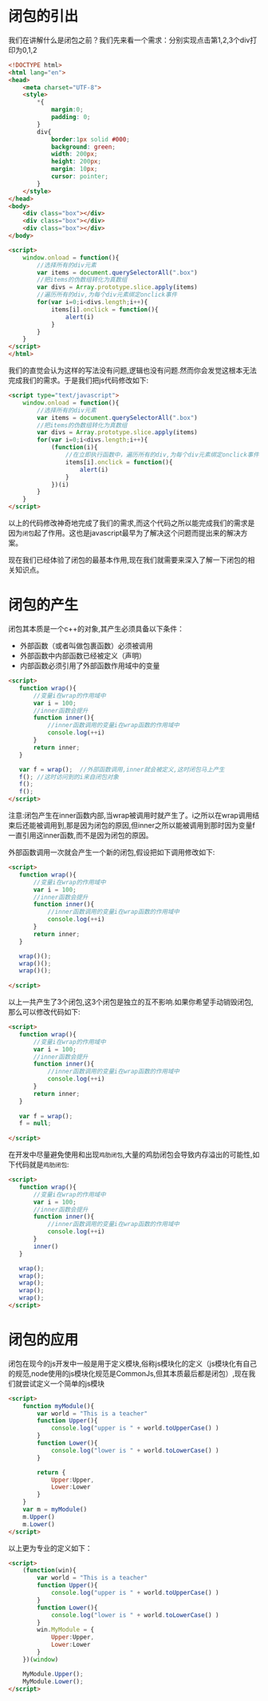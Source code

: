 # 闭包的引出

我们在讲解什么是闭包之前？我们先来看一个需求：分别实现点击第1,2,3个div打印为0,1,2

```html
<!DOCTYPE html>
<html lang="en">
<head>
    <meta charset="UTF-8">
    <style>
        *{
            margin:0;
            padding: 0;
        }
        div{
            border:1px solid #000;
            background: green;
            width: 200px;
            height: 200px;
            margin: 10px;
            cursor: pointer;
        }
    </style>
</head>
<body>
    <div class="box"></div>
    <div class="box"></div>
    <div class="box"></div>
</body>

<script>
    window.onload = function(){
        //选择所有的div元素
        var items = document.querySelectorAll(".box")
        //把items的伪数组转化为真数组
        var divs = Array.prototype.slice.apply(items)
        //遍历所有的div,为每个div元素绑定onclick事件
        for(var i=0;i<divs.length;i++){
            items[i].onclick = function(){
                alert(i)
            }
        }
    }
</script>
</html>
```

我们的直觉会认为这样的写法没有问题,逻辑也没有问题.然而你会发觉这根本无法完成我们的需求。于是我们把js代码修改如下:

```html
<script type="text/javascript">
    window.onload = function(){
        //选择所有的div元素
        var items = document.querySelectorAll(".box")
        //把items的伪数组转化为真数组
        var divs = Array.prototype.slice.apply(items)
        for(var i=0;i<divs.length;i++){
            (function(i){
                //在立即执行函数中，遍历所有的div,为每个div元素绑定onclick事件
                items[i].onclick = function(){
                    alert(i)
                }
            })(i)
        }
    }
</script>
```

以上的代码修改神奇地完成了我们的需求,而这个代码之所以能完成我们的需求是因为`闭包`起了作用。这也是javascript最早为了解决这个问题而提出来的解决方案。

现在我们已经体验了闭包的最基本作用,现在我们就需要来深入了解一下闭包的相关知识点。

# 闭包的产生

闭包其本质是一个c++的对象,其产生必须具备以下条件：

* 外部函数（或者叫做包裹函数）必须被调用
* 外部函数中内部函数已经被定义（声明）
* 内部函数必须引用了外部函数作用域中的变量

```html
<script>
   function wrap(){
       //变量i在wrap的作用域中
       var i = 100;
       //inner函数会提升
       function inner(){
           //inner函数调用的变量i在wrap函数的作用域中
           console.log(++i)
       }
       return inner;
   }

   var f = wrap();  //外部函数调用,inner就会被定义,这时闭包马上产生
   f(); //这时访问到的i来自闭包对象
   f();
   f();
</script>
```

注意:闭包产生在inner函数内部,当wrap被调用时就产生了。i之所以在wrap调用结束后还能被调用到,那是因为闭包的原因,但inner之所以能被调用到那时因为变量f一直引用这inner函数,而不是因为闭包的原因。

外部函数调用一次就会产生一个新的闭包,假设把如下调用修改如下:

```html
<script>
   function wrap(){
       //变量i在wrap的作用域中
       var i = 100;
       //inner函数会提升
       function inner(){
           //inner函数调用的变量i在wrap函数的作用域中
           console.log(++i)
       }
       return inner;
   }

   wrap()();
   wrap()();
   wrap()();
   
</script>
```

以上一共产生了3个闭包,这3个闭包是独立的互不影响.如果你希望手动销毁闭包,那么可以修改代码如下:
```html
<script>
   function wrap(){
       //变量i在wrap的作用域中
       var i = 100;
       //inner函数会提升
       function inner(){
           //inner函数调用的变量i在wrap函数的作用域中
           console.log(++i)
       }
       return inner;
   }
   
   var f = wrap();
   f = null;
   
</script>
```

在开发中尽量避免使用和出现`鸡肋闭包`,大量的鸡肋闭包会导致内存溢出的可能性,如下代码就是`鸡肋闭包`:

```html
<script>
   function wrap(){
       //变量i在wrap的作用域中
       var i = 100;
       //inner函数会提升
       function inner(){
           //inner函数调用的变量i在wrap函数的作用域中
           console.log(++i)
       }
       inner()
   }

   wrap();
   wrap();
   wrap();
   wrap();
   wrap();
</script>
```

# 闭包的应用

闭包在现今的js开发中一般是用于定义模块,俗称js模块化的定义（js模块化有自己的规范,node使用的js模块化规范是CommonJs,但其本质最后都是闭包）,现在我们就尝试定义一个简单的js模块

```html
<script>
    function myModule(){
        var world = "This is a teacher"
        function Upper(){
            console.log("upper is " + world.toUpperCase() )
        }
        function Lower(){
            console.log("lower is " + world.toLowerCase() )
        }

        return {
            Upper:Upper,
            Lower:Lower
        }
    }
    var m = myModule()
    m.Upper()
    m.Lower()
</script>
```

以上更为专业的定义如下：


```html
<script>
    (function(win){
        var world = "This is a teacher"
        function Upper(){
            console.log("upper is " + world.toUpperCase() )
        }
        function Lower(){
            console.log("lower is " + world.toLowerCase() )
        }
        win.MyModule = {
            Upper:Upper,
            Lower:Lower
        }
    })(window)

    MyModule.Upper();
    MyModule.Lower();
</script>
```
